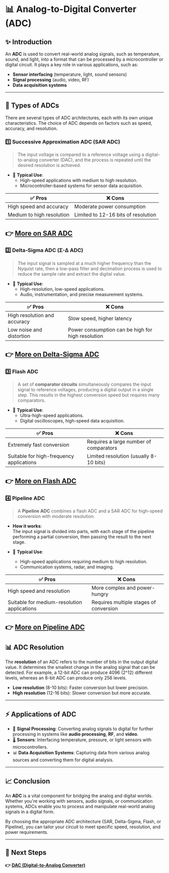 # 📊 Analog-to-Digital Converter (ADC)


## ✨ Introduction

An **ADC** is used to convert real-world analog signals, such as temperature, sound, and light, into a format that can be processed by a microcontroller or digital circuit. It plays a key role in various applications, such as:

- **Sensor interfacing** (temperature, light, sound sensors)
- **Signal processing** (audio, video, RF)
- **Data acquisition systems**

---

## 🔹 Types of ADCs

There are several types of ADC architectures, each with its own unique characteristics. The choice of ADC depends on factors such as speed, accuracy, and resolution.

### 1️⃣ **Successive Approximation ADC (SAR ADC)**

>  The input voltage is compared to a reference voltage using a digital-to-analog converter (DAC), and the process is repeated until the desired resolution is achieved.


- 🧭 **Typical Use**:
  - High-speed applications with medium to high resolution.
  - Microcontroller-based systems for sensor data acquisition.

| ✅ Pros                         | ❌ Cons                           |
|---------------------------------|-----------------------------------|
| High speed and accuracy         | Moderate power consumption        |
| Medium to high resolution       | Limited to 12-16 bits of resolution |

**👉 [More on SAR ADC](https://www.monolithicpower.com/en/learning/mpscholar/analog-to-digital-converters/detailed-analysis-of-adc-architectures/sar-adcs)**
---

### 2️⃣ **Delta-Sigma ADC (Σ-Δ ADC)**

>  The input signal is sampled at a much higher frequency than the Nyquist rate, then a low-pass filter and decimation process is used to reduce the sample rate and extract the digital value.

 
- 🧭 **Typical Use**:
  - High-resolution, low-speed applications.
  - Audio, instrumentation, and precise measurement systems.

| ✅ Pros                         | ❌ Cons                           |
|---------------------------------|-----------------------------------|
| High resolution and accuracy    | Slow speed, higher latency        |
| Low noise and distortion        | Power consumption can be high for high resolution |

**👉 [More on Delta-Sigma ADC](https://www.monolithicpower.com/en/learning/mpscholar/analog-to-digital-converters/detailed-analysis-of-adc-architectures/delta-sigma-adcs)**
---

### 3️⃣ **Flash ADC**

>  A set of **comparator circuits** simultaneously compares the input signal to reference voltages, producing a digital output in a single step. This results in the highest conversion speed but requires many comparators.



- 🧭 **Typical Use**:
  - Ultra-high-speed applications.
  - Digital oscilloscopes, high-speed data acquisition.

| ✅ Pros                         | ❌ Cons                           |
|---------------------------------|-----------------------------------|
| Extremely fast conversion       | Requires a large number of comparators |
| Suitable for high-frequency applications | Limited resolution (usually 8-10 bits) |

**👉 [More on Flash ADC](https://www.monolithicpower.com/en/learning/mpscholar/analog-to-digital-converters/detailed-analysis-of-adc-architectures/flash-adcs)**
---

### 4️⃣ **Pipeline ADC**

> A **Pipeline ADC** combines a flash ADC and a SAR ADC for high-speed conversion with moderate resolution.

- **How it works**:  
  The input signal is divided into parts, with each stage of the pipeline performing a partial conversion, then passing the result to the next stage.

- 🧭 **Typical Use**:
  - High-speed applications requiring medium to high resolution.
  - Communication systems, radar, and imaging.

| ✅ Pros                         | ❌ Cons                           |
|---------------------------------|-----------------------------------|
| High speed and resolution       | More complex and power-hungry     |
| Suitable for medium-resolution applications | Requires multiple stages of conversion |

**👉 [More on Pipeline ADC](https://www.monolithicpower.com/en/learning/mpscholar/analog-to-digital-converters/detailed-analysis-of-adc-architectures/pipeline-adcs)**
---

## 📊 ADC Resolution

The **resolution** of an ADC refers to the number of bits in the output digital value. It determines the smallest change in the analog signal that can be detected. For example, a 12-bit ADC can produce 4096 (2^12) different levels, whereas an 8-bit ADC can produce only 256 levels.

- **Low resolution** (8-10 bits): Faster conversion but lower precision.
- **High resolution** (12-16 bits): Slower conversion but more accurate.

---

## ⚡ Applications of ADC

- 📡 **Signal Processing**: Converting analog signals to digital for further processing in systems like **audio processing**, **RF**, and **video**.
- 🌡 **Sensors**: Interfacing temperature, pressure, or light sensors with microcontrollers.
- 📊 **Data Acquisition Systems**: Capturing data from various analog sources and converting them for digital analysis.

---


## 📈 Conclusion

An **ADC** is a vital component for bridging the analog and digital worlds. Whether you're working with sensors, audio signals, or communication systems, ADCs enable you to process and manipulate real-world analog signals in a digital form.

By choosing the appropriate ADC architecture (SAR, Delta-Sigma, Flash, or Pipeline), you can tailor your circuit to meet specific speed, resolution, and power requirements.

---

## 🔹 Next Steps

**👉 [DAC (Digital-to-Analog Converter)](../DAC)**
